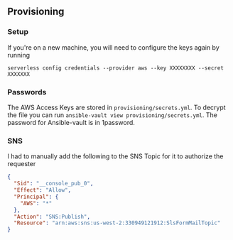 

## Provisioning

### Setup

If you're on a new machine, you will need to configure the keys again by running

```
serverless config credentials --provider aws --key XXXXXXXX --secret XXXXXXX
```

### Passwords
The AWS Access Keys are stored in `provisioning/secrets.yml`. To decrypt the file you can run `ansible-vault view provisioning/secrets.yml`. The password for Ansible-vault is in 1password.

### SNS

I had to manually add the following to the SNS Topic for it to authorize the requester

```json
{
  "Sid": "__console_pub_0",
  "Effect": "Allow",
  "Principal": {
    "AWS": "*"
  },
  "Action": "SNS:Publish",
  "Resource": "arn:aws:sns:us-west-2:330949121912:SlsFormMailTopic"
}
```
